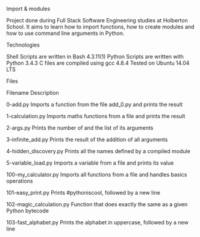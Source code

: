 Import & modules

Project done during Full Stack Software Engineering studies at Holberton School. It aims to learn how to import functions, how to create modules and how to use command line arguments in Python.

Technologies

Shell Scripts are written in Bash 4.3.11(1)
Python Scripts are written with Python 3.4.3
C files are compiled using gcc 4.8.4
Tested on Ubuntu 14.04 LTS

Files

Filename	Description

0-add.py	Imports a function from the file add_0.py and prints the result

1-calculation.py	Imports maths functions from a file and prints the result

2-args.py	Prints the number of and the list of its arguments

3-infinite_add.py	Prints the result of the addition of all arguments

4-hidden_discovery.py	Prints all the names defined by a compiled module

5-variable_load.py	Imports a variable from a file and prints its value

100-my_calculator.py	Imports all functions from a file and handles basics operations

101-easy_print.py	Prints #pythoniscool, followed by a new line

102-magic_calculation.py	Function that does exactly the same as a given Python bytecode

103-fast_alphabet.py	Prints the alphabet in uppercase, followed by a new line

